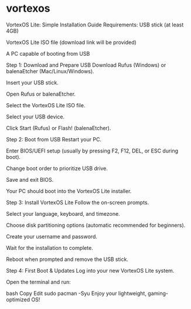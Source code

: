 # vortexos
VortexOS Lite: Simple Installation Guide
Requirements:
USB stick (at least 4GB)

VortexOS Lite ISO file (download link will be provided)

A PC capable of booting from USB

Step 1: Download and Prepare USB
Download Rufus (Windows) or balenaEtcher (Mac/Linux/Windows).

Insert your USB stick.

Open Rufus or balenaEtcher.

Select the VortexOS Lite ISO file.

Select your USB device.

Click Start (Rufus) or Flash! (balenaEtcher).

Step 2: Boot from USB
Restart your PC.

Enter BIOS/UEFI setup (usually by pressing F2, F12, DEL, or ESC during boot).

Change boot order to prioritize USB drive.

Save and exit BIOS.

Your PC should boot into the VortexOS Lite installer.

Step 3: Install VortexOS Lite
Follow the on-screen prompts.

Select your language, keyboard, and timezone.

Choose disk partitioning options (automatic recommended for beginners).

Create your username and password.

Wait for the installation to complete.

Reboot when prompted and remove the USB stick.

Step 4: First Boot & Updates
Log into your new VortexOS Lite system.

Open the terminal and run:

bash
Copy
Edit
sudo pacman -Syu
Enjoy your lightweight, gaming-optimized OS!

